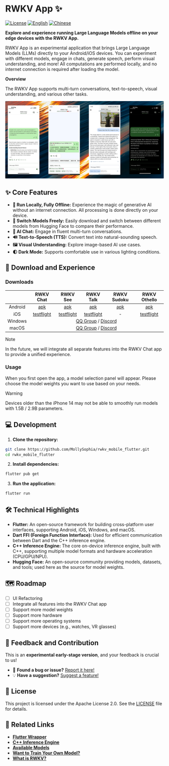 # RWKV App ✨

[![License](https://img.shields.io/badge/License-Apache%202.0-blue.svg)](LICENSE)
[![English](https://img.shields.io/badge/README-English-blue.svg)](./README.md)
[![Chinese](https://img.shields.io/badge/README-中文-blue.svg)](./README.zh.md)

**Explore and experience running Large Language Models offline on your edge devices with the RWKV App.**

RWKV App is an experimental application that brings Large Language Models (LLMs) directly to your Android/iOS devices. You can experiment with different models, engage in chats, generate speech, perform visual understanding, and more! All computations are performed locally, and no internet connection is required after loading the model.

**Overview**

The RWKV App supports multi-turn conversations, text-to-speech, visual understanding, and various other tasks.

![RWKV App Screenshot](.github/images/readme/gallery.png)

## ✨ Core Features

- **📱 Run Locally, Fully Offline:** Experience the magic of generative AI without an internet connection. All processing is done directly on your device.
- **🤖 Switch Models Freely:** Easily download and switch between different models from Hugging Face to compare their performance.
- **💬 AI Chat:** Engage in fluent multi-turn conversations.
- **🔊 Text-to-Speech (TTS):** Convert text into natural-sounding speech.
- **🖼️ Visual Understanding:** Explore image-based AI use cases.
- **🌓 Dark Mode:** Supports comfortable use in various lighting conditions.

## 🧭 Download and Experience

### Downloads

<table>
<thead>
<tr>
<th style="text-align: center;"></th>
<th style="text-align: center;">RWKV Chat</th>
<th style="text-align: center;">RWKV See</th>
<th style="text-align: center;">RWKV Talk</th>
<th style="text-align: center;">RWKV Sudoku</th>
<th style="text-align: center;">RWKV Othello</th>
</tr>
</thead>
<tbody>
<tr>
<td style="text-align: center;">Android</td>
<td style="text-align: center;"><a href="https://www.pgyer.com/rwkvchat">apk</a></td>
<td style="text-align: center;"><a href="https://www.pgyer.com/rwkv-see">apk</a></td>
<td style="text-align: center;"><a href="https://www.pgyer.com/rwkv-see">apk</a></td>
<td style="text-align: center;"><a href="https://www.pgyer.com/rwkv-sudoku">apk</a></td>
<td style="text-align: center;"><a href="https://www.pgyer.com/rwkv-othello">apk</a></td>
</tr>
<tr>
<td style="text-align: center;">iOS</td>
<td style="text-align: center;"><a href="https://testflight.apple.com/join/DaMqCNKh">testflight</a></td>
<td style="text-align: center;"><a href="https://testflight.apple.com/join/vAjawMJc">testflight</a></td>
<td style="text-align: center;"><a href="https://testflight.apple.com/join/mfsdWS4b">testflight</a></td>
<td style="text-align: center;">-</td>
<td style="text-align: center;"><a href="https://testflight.apple.com/join/f5SVf76c">testflight</a></td>
</tr>
<tr>
<td style="text-align: center;" rowspan="2">Windows</td>
<td style="text-align: center;" colspan="5" rowspan="2"><a href="https://qm.qq.com/q/y0gOHcguty">QQ Group</a> / <a href="https://discord.gg/8NvyXcAP5W">Discord</a></td>
</tr>
<tr></tr>
<tr>
<td style="text-align: center;" rowspan="2">macOS</td>
<td style="text-align: center;" colspan="5" rowspan="2"><a href="https://qm.qq.com/q/y0gOHcguty">QQ Group</a> / <a href="https://discord.gg/8NvyXcAP5W">Discord</a></td>
</tr>
<tr></tr>
</tbody>
</table>

> [!NOTE]
> In the future, we will integrate all separate features into the RWKV Chat app to provide a unified experience.

### Usage

When you first open the app, a model selection panel will appear. Please choose the model weights you want to use based on your needs.

> [!WARNING]
> Devices older than the iPhone 14 may not be able to smoothly run models with 1.5B / 2.9B parameters.

## 💻 Development

1. **Clone the repository:**

```bash
git clone https://github.com/MollySophia/rwkv_mobile_flutter.git
cd rwkv_mobile_flutter
```

2. **Install dependencies:**

```bash
flutter pub get
```

3. **Run the application:**

```bash
flutter run
```

## 🛠️ Technical Highlights

- **Flutter:** An open-source framework for building cross-platform user interfaces, supporting Android, iOS, Windows, and macOS.
- **Dart FFI (Foreign Function Interface):** Used for efficient communication between Dart and the C++ inference engine.
- **C++ Inference Engine:** The core on-device inference engine, built with C++, supporting multiple model formats and hardware acceleration (CPU/GPU/NPU).
- **Hugging Face:** An open-source community providing models, datasets, and tools; used here as the source for model weights.

## 🗺️ Roadmap

- [ ] UI Refactoring
- [ ] Integrate all features into the RWKV Chat app
- [ ] Support more model weights
- [ ] Support more hardware
- [ ] Support more operating systems
- [ ] Support more devices (e.g., watches, VR glasses)

## 🤝 Feedback and Contribution

This is an **experimental early-stage version**, and your feedback is crucial to us!

- 🐞 **Found a bug or issue?** [Report it here!](https://github.com/RWKV-APP/RWKV_APP/issues/new?assignees=&labels=bug&template=bug_report.md&title=%5BBUG%5D)
- 💡 **Have a suggestion?** [Suggest a feature!](https://github.com/RWKV-APP/RWKV_APP/issues/new?assignees=&labels=enhancement&template=feature_request.md&title=%5BFEATURE%5D)

## 📄 License

This project is licensed under the Apache License 2.0. See the [LICENSE](LICENSE) file for details.

## 🔗 Related Links

- [**Flutter Wrapper**](https://github.com/MollySophia/rwkv_mobile_flutter)
- [**C++ Inference Engine**](https://github.com/MollySophia/rwkv-mobile)
- [**Available Models**](https://huggingface.co/mollysama/rwkv-mobile-models/tree/main)
- [**Want to Train Your Own Model?**](https://github.com/RWKV-Vibe/RWKV-LM-V7)
- [**What is RWKV?**](https://rwkv.cn/)
